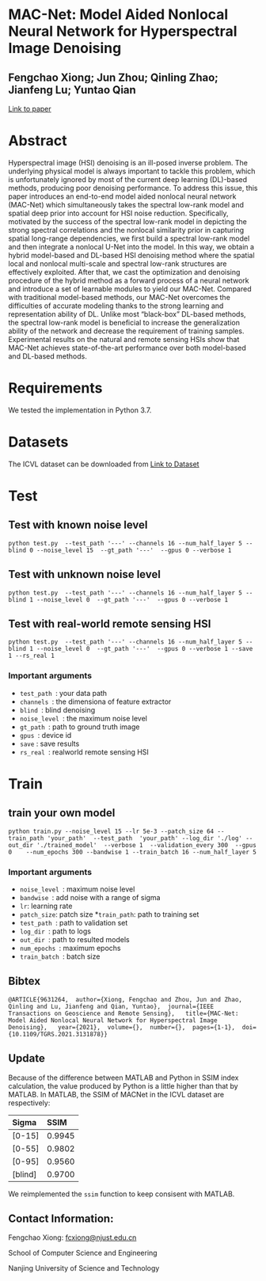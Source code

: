 # MAC-Net: Model Aided Nonlocal Neural Network for Hyperspectral Image Denoising
## Fengchao Xiong; Jun Zhou; Qinling Zhao; Jianfeng Lu; Yuntao Qian

[Link to paper](https://ieeexplore.ieee.org/abstract/document/9631264/)

# Abstract

Hyperspectral image (HSI) denoising is an ill-posed inverse problem. The underlying physical model is always important to tackle this problem, which is unfortunately ignored by most of the current deep learning (DL)-based methods, producing poor denoising performance. To address this issue, this paper introduces an end-to-end model aided nonlocal neural network (MAC-Net) which simultaneously takes the spectral low-rank model and spatial deep prior into account for HSI noise reduction. Specifically, motivated by the success of the spectral low-rank model in depicting the strong spectral correlations and the nonlocal similarity prior in capturing spatial long-range dependencies, we first build a spectral low-rank model and then integrate a nonlocal U-Net into the model. In this way, we obtain a hybrid model-based and DL-based HSI denoising method where the spatial local and nonlocal multi-scale and spectral low-rank structures are effectively exploited. After that, we cast the optimization and denoising procedure of the hybrid method as a forward process of a neural network and introduce a set of learnable modules to yield our MAC-Net. Compared with traditional model-based methods, our MAC-Net overcomes the difficulties of accurate modeling thanks to the strong learning and representation ability of DL. Unlike most “black-box” DL-based methods, the spectral low-rank model is beneficial to increase the generalization ability of the network and decrease the requirement of training samples. Experimental results on the natural and remote sensing HSIs show that MAC-Net achieves state-of-the-art performance over both model-based and DL-based methods.

# Requirements

We tested the implementation in Python 3.7.




# Datasets

The ICVL dataset can be downloaded from [Link to Dataset](http://icvl.cs.bgu.ac.il/hyperspectral/)
 



# Test

## Test with known noise level

`python test.py  --test_path '---' --channels 16 --num_half_layer 5 --blind 0 --noise_level 15  --gt_path '---'  --gpus 0 --verbose 1`

## Test with unknown noise level

`python test.py  --test_path '---' --channels 16 --num_half_layer 5 --blind 1 --noise_level 0  --gt_path '---'  --gpus 0 --verbose 1`

## Test with real-world remote sensing HSI
`python test.py  --test_path '---' --channels 16 --num_half_layer 5 --blind 1 --noise_level 0  --gt_path '---'  --gpus 0 --verbose 1 --save 1 --rs_real 1`


### Important arguments

* `test_path `: your data path
* `channels `: the dimensiona of feature extractor
* `blind `: blind denoising
* `noise_level `: the maximum noise level
* `gt_path `: path to ground truth image
* `gpus `: device id
* `save` : save results 
* `rs_real `: realworld remote sensing HSI




# Train

## train your own model

`python train.py --noise_level 15 --lr 5e-3 --patch_size 64 --train_path 'your_path'  --test_path  'your_path' --log_dir './log' --out_dir './trained_model'  --verbose 1  --validation_every 300  --gpus 0    --num_epochs 300 --bandwise 1 --train_batch 16 --num_half_layer 5`


### Important arguments

* `noise_level `:  maximum noise level
* `bandwise `: add noise with a range of sigma
* `lr`: learning rate
* `patch_size`: patch size
*`train_path`: path to training set
* `test_path `: path to validation set
* `log_dir `: path to logs
* `out_dir `: path to resulted models
* `num_epochs `: maximum epochs
* `train_batch `: batch size

## Bibtex

`@ARTICLE{9631264,  author={Xiong, Fengchao and Zhou, Jun and Zhao, Qinling and Lu, Jianfeng and Qian, Yuntao},  journal={IEEE Transactions on Geoscience and Remote Sensing},   title={MAC-Net: Model Aided Nonlocal Neural Network for Hyperspectral Image Denoising},   year={2021},  volume={},  number={},  pages={1-1},  doi={10.1109/TGRS.2021.3131878}}`

## Update

Because of the difference between MATLAB and Python in SSIM index calculation, the value produced by Python is a little higher than that by MATLAB. In MATLAB,  the  SSIM of MACNet in the ICVL dataset are respectively:

| Sigma | SSIM  |
|:----------|:----------|
| [0-15]    | 0.9945    |
| [0-55]   | 0.9802    |
| [0-95]    | 0.9560    |
| [blind]    | 0.9700     |

We reimplemented the `ssim` function  to keep consisent with MATLAB. 
## Contact Information:

Fengchao  Xiong: fcxiong@njust.edu.cn

School of Computer Science and Engineering

Nanjing University of Science and Technology

